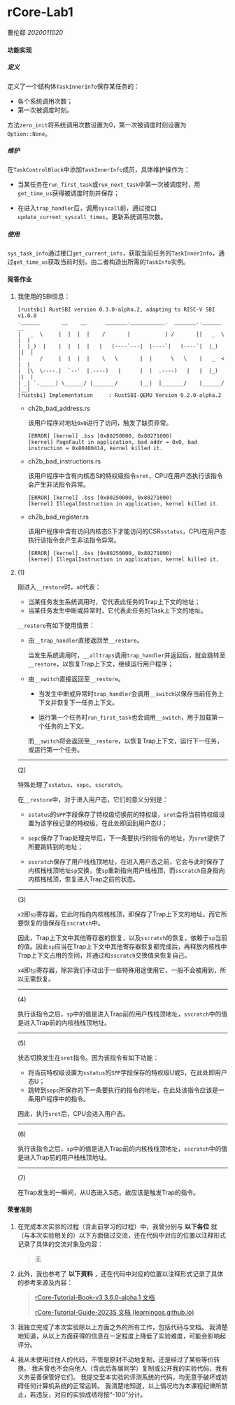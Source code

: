 # rCore-Lab1

曹伦郗 *2020011020*

#### 功能实现

##### 定义

定义了一个结构体`TaskInnerInfo`保存某任务的：

- 各个系统调用次数；
- 第一次被调度时刻。

方法`zero_init`将系统调用次数设置为0，第一次被调度时刻设置为`Option::None`。

##### 维护

在`TaskControlBlock`中添加`TaskInnerInfo`成员，具体维护操作为：

- 当某任务在`run_first_task`或`run_next_task`中第一次被调度时，用`get_time_us`获得被调度时刻并保存；

- 在进入`trap_handler`后，调用`syscall`前，通过接口`update_current_syscall_times`，更新系统调用次数。

##### 使用

`sys_task_info`通过接口`get_current_info`，获取当前任务的`TaskInnerInfo`，通过`get_time_us`获取当前时刻，由二者构造出所需的`TaskInfo`实例。

#### 简答作业

1. 我使用的SBI信息：

   ```
   [rustsbi] RustSBI version 0.3.0-alpha.2, adapting to RISC-V SBI v1.0.0
   .______       __    __      _______.___________.  _______..______   __
   |   _  \     |  |  |  |    /       |           | /       ||   _  \ |  |
   |  |_)  |    |  |  |  |   |   (----`---|  |----`|   (----`|  |_)  ||  |
   |      /     |  |  |  |    \   \       |  |      \   \    |   _  < |  |
   |  |\  \----.|  `--'  |.----)   |      |  |  .----)   |   |  |_)  ||  |
   | _| `._____| \______/ |_______/       |__|  |_______/    |______/ |__|
   [rustsbi] Implementation     : RustSBI-QEMU Version 0.2.0-alpha.2
   ```

   - ch2b_bad_address.rs

     该用户程序对地址`0x0`进行了访问，触发了缺页异常。

     ```
     [ERROR] [kernel] .bss [0x80250000, 0x80271000)
     [kernel] PageFault in application, bad addr = 0x0, bad instruction = 0x80400414, kernel killed it.
     ```

   - ch2b_bad_instructions.rs

     该用户程序中含有内核态S的特权级指令`sret`，CPU在用户态执行该指令会产生非法指令异常。

     ```
     [ERROR] [kernel] .bss [0x80250000, 0x80271000)
     [kernel] IllegalInstruction in application, kernel killed it.
     ```

   - ch2b_bad_register.rs

     该用户程序中含有访问内核态S下才能访问的CSR`sstatus`，CPU在用户态执行该指令会产生非法指令异常。
     
     ```
     [ERROR] [kernel] .bss [0x80250000, 0x80271000)
     [kernel] IllegalInstruction in application, kernel killed it.
     ```

2. (1)

   刚进入`__restore`时，`a0`代表：

   - 当某任务发生系统调用时，它代表此任务的Trap上下文的地址；
   - 当某任务发生中断或异常时，它代表此任务的Task上下文的地址。

   `__restore`有如下使用情景：

   - 由`__trap_handler`直接返回至`__restore`。

     当发生系统调用时，`__alltraps`调用`trap_handler`并返回后，就会跳转至`__restore`，以恢复Trap上下文，继续运行用户程序；

   - 由`__switch`直接返回至`__restore`。

     - 当发生中断或异常时`trap_handler`会调用`__switch`以保存当前任务上下文并恢复下一任务上下文。

     - 运行第一个任务时`run_first_task`也会调用`__switch`，用于加载第一个任务的上下文。
     
     而`__switch`将会返回至`__restore`，以恢复Trap上下文，运行下一任务，或运行第一个任务。

   ---

   (2)

   特殊处理了`sstatus`、`sepc`、`sscratch`。

   在`__restore`中，对于进入用户态，它们的意义分别是：

   - `sstatus`的`SPP`字段保存了特权级切换前的特权级，`sret`会将当前特权级设置为该字段记录的特权级，在此处即回到用户态U；

   - `sepc`保存了Trap处理完毕后，下一条要执行的指令的地址，为`sret`提供了所要跳转到的地址；

   - `sscratch`保存了用户栈栈顶地址，在进入用户态之前，它会与此时保存了内核栈栈顶地址`sp`交换，使`sp`重新指向用户栈栈顶，而`sscratch`自身指向内核栈栈顶，恢复进入Trap之前的状态。

   ---

   (3)

   `x2`即`sp`寄存器，它此时指向内核栈栈顶，即保存了Trap上下文的地址，而它所要恢复的值保存在`sscratch`中。

   因此，Trap上下文中其他寄存器的恢复，以及`sscratch`的恢复，依赖于`sp`当前的值。因此`sp`应当在Trap上下文中其他寄存器恢复都完成后，再释放内核栈中Trap上下文占用的空间，并通过和`sscratch`交换值来恢复自己。

   `x4`即`tp`寄存器，除非我们手动出于一些特殊用途使用它，一般不会被用到，所以无需恢复。

   ---

   (4)

   执行该指令之后，`sp`中的值是进入Trap前的用户栈栈顶地址，`sscratch`中的值是进入Trap前的内核栈栈顶地址。

   ---

   (5)

   状态切换发生在`sret`指令。因为该指令有如下功能：

   - 将当前特权级设置为`sstatus`的`SPP`字段保存的特权级U或S，在此处即用户态U；
   - 跳转到`sepc`所保存的下一条要执行的指令的地址，在此处该指令应该是一条用户程序中的指令。

   因此，执行`sret`后，CPU会进入用户态。

   ---

   (6)

   执行该指令之后，`sp`中的值是进入Trap前的内核栈栈顶地址，`sscratch`中的值是进入Trap前的用户栈栈顶地址。

   ---

   (7)

   在Trap发生的一瞬间，从U态进入S态。故应该是触发Trap的指令。

#### 荣誉准则

1. 在完成本次实验的过程（含此前学习的过程）中，我曾分别与 **以下各位** 就（与本次实验相关的）以下方面做过交流，还在代码中对应的位置以注释形式记录了具体的交流对象及内容：

   > 无

2. 此外，我也参考了 **以下资料** ，还在代码中对应的位置以注释形式记录了具体的参考来源及内容：

   > [rCore-Tutorial-Book-v3 3.6.0-alpha.1 文档](https://learningos.github.io/rCore-Tutorial-Book-v3/index.html#)
   >
   > [rCore-Tutorial-Guide-2023S 文档 (learningos.github.io)](https://learningos.github.io/rCore-Tutorial-Guide-2023S/index.html)

3. 我独立完成了本次实验除以上方面之外的所有工作，包括代码与文档。 我清楚地知道，从以上方面获得的信息在一定程度上降低了实验难度，可能会影响起评分。

4. 我从未使用过他人的代码，不管是原封不动地复制，还是经过了某些等价转换。 我未曾也不会向他人（含此后各届同学）复制或公开我的实验代码，我有义务妥善保管好它们。 我提交至本实验的评测系统的代码，均无意于破坏或妨碍任何计算机系统的正常运转。 我清楚地知道，以上情况均为本课程纪律所禁止，若违反，对应的实验成绩将按“-100”分计。
